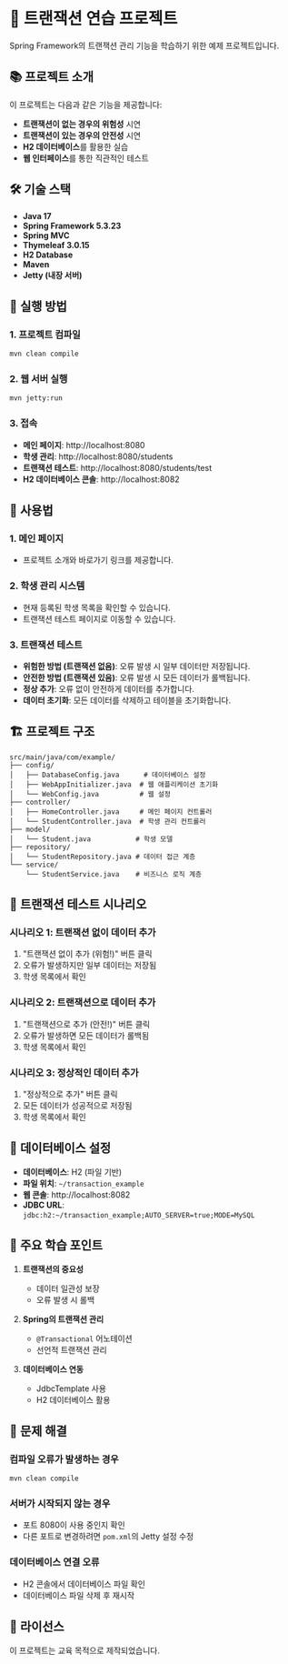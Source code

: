 # 🚀 트랜잭션 연습 프로젝트

Spring Framework의 트랜잭션 관리 기능을 학습하기 위한 예제 프로젝트입니다.

## 📚 프로젝트 소개

이 프로젝트는 다음과 같은 기능을 제공합니다:

- **트랜잭션이 없는 경우의 위험성** 시연
- **트랜잭션이 있는 경우의 안전성** 시연
- **H2 데이터베이스**를 활용한 실습
- **웹 인터페이스**를 통한 직관적인 테스트

## 🛠️ 기술 스택

- **Java 17**
- **Spring Framework 5.3.23**
- **Spring MVC**
- **Thymeleaf 3.0.15**
- **H2 Database**
- **Maven**
- **Jetty (내장 서버)**

## 🚀 실행 방법

### 1. 프로젝트 컴파일
```bash
mvn clean compile
```

### 2. 웹 서버 실행
```bash
mvn jetty:run
```

### 3. 접속
- **메인 페이지**: http://localhost:8080
- **학생 관리**: http://localhost:8080/students
- **트랜잭션 테스트**: http://localhost:8080/students/test
- **H2 데이터베이스 콘솔**: http://localhost:8082

## 📖 사용법

### 1. 메인 페이지
- 프로젝트 소개와 바로가기 링크를 제공합니다.

### 2. 학생 관리 시스템
- 현재 등록된 학생 목록을 확인할 수 있습니다.
- 트랜잭션 테스트 페이지로 이동할 수 있습니다.

### 3. 트랜잭션 테스트
- **위험한 방법 (트랜잭션 없음)**: 오류 발생 시 일부 데이터만 저장됩니다.
- **안전한 방법 (트랜잭션 있음)**: 오류 발생 시 모든 데이터가 롤백됩니다.
- **정상 추가**: 오류 없이 안전하게 데이터를 추가합니다.
- **데이터 초기화**: 모든 데이터를 삭제하고 테이블을 초기화합니다.

## 🏗️ 프로젝트 구조

```
src/main/java/com/example/
├── config/
│   ├── DatabaseConfig.java      # 데이터베이스 설정
│   ├── WebAppInitializer.java  # 웹 애플리케이션 초기화
│   └── WebConfig.java          # 웹 설정
├── controller/
│   ├── HomeController.java     # 메인 페이지 컨트롤러
│   └── StudentController.java  # 학생 관리 컨트롤러
├── model/
│   └── Student.java           # 학생 모델
├── repository/
│   └── StudentRepository.java # 데이터 접근 계층
└── service/
    └── StudentService.java    # 비즈니스 로직 계층
```

## 🧪 트랜잭션 테스트 시나리오

### 시나리오 1: 트랜잭션 없이 데이터 추가
1. "트랜잭션 없이 추가 (위험!)" 버튼 클릭
2. 오류가 발생하지만 일부 데이터는 저장됨
3. 학생 목록에서 확인

### 시나리오 2: 트랜잭션으로 데이터 추가
1. "트랜잭션으로 추가 (안전!)" 버튼 클릭
2. 오류가 발생하면 모든 데이터가 롤백됨
3. 학생 목록에서 확인

### 시나리오 3: 정상적인 데이터 추가
1. "정상적으로 추가" 버튼 클릭
2. 모든 데이터가 성공적으로 저장됨
3. 학생 목록에서 확인

## 🔧 데이터베이스 설정

- **데이터베이스**: H2 (파일 기반)
- **파일 위치**: `~/transaction_example`
- **웹 콘솔**: http://localhost:8082
- **JDBC URL**: `jdbc:h2:~/transaction_example;AUTO_SERVER=true;MODE=MySQL`

## 📝 주요 학습 포인트

1. **트랜잭션의 중요성**
   - 데이터 일관성 보장
   - 오류 발생 시 롤백

2. **Spring의 트랜잭션 관리**
   - `@Transactional` 어노테이션
   - 선언적 트랜잭션 관리

3. **데이터베이스 연동**
   - JdbcTemplate 사용
   - H2 데이터베이스 활용

## 🐛 문제 해결

### 컴파일 오류가 발생하는 경우
```bash
mvn clean compile
```

### 서버가 시작되지 않는 경우
- 포트 8080이 사용 중인지 확인
- 다른 포트로 변경하려면 `pom.xml`의 Jetty 설정 수정

### 데이터베이스 연결 오류
- H2 콘솔에서 데이터베이스 파일 확인
- 데이터베이스 파일 삭제 후 재시작

## 📄 라이선스

이 프로젝트는 교육 목적으로 제작되었습니다.
